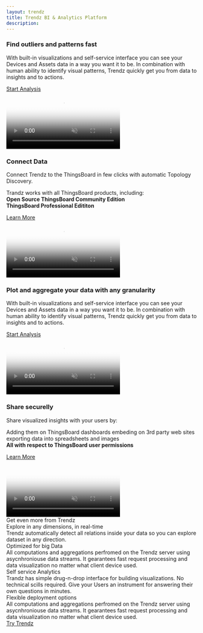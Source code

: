 ```yaml
---
layout: trendz
title: Trendz BI & Analytics Platform
description: 
---
```


<section class="pe-features trendz-features">
    <div class="main-bg">
        <main>
            <div class="content">
                <h3 class="header"><span class="cBlue" >Find outliers and patterns fast</span></h3>
                <p>With built-in visualizations and self-service interface you can see your Devices and Assets data in a way you want it to be. 
                        In combination with human ability to identify visual patterns, Trendz quickly get you from data to insights and to actions.</p>
                <a href="/pricing/?active=trendz" class="button cBlue try-button">Start Analysis</a>           
            </div>
            <div class="image-block">
                <div class="image-wrapper">
                    <video poster="/images/trendz/preview/heatmap-preview.png" autoplay="" loop="" preload="auto" muted="">
                        <source src="https://github.com/vparomskiy/publicData/blob/master/heatmap_v2.mp4?raw=true" type="video/mp4">                
                    </video>
                </div>
            </div>
        </main>
    </div>
    <div class="main-bg">
        <main>
            <div class="content">
                <h3 class="header"><span class="cBlue">Connect Data</span></h3>
                <p>Connect Trendz to the ThingsBoard in few clicks with automatic Topology Discovery.</p>
                <p>
                    Trandz works with all ThingsBoard products, including:<br>
                    <b>Open Source ThingsBoard Community Edition</b><br>
                    <b>ThingsBoard Professional Edititon</b>
                </p>
                <a href="/docs/trendz/" class="button cBlue try-button">Learn More</a>
            </div>
            <div class="image-block">
                <div class="image-wrapper">
                    <video poster="/images/trendz/preview/table-preview.png" autoplay="" loop="" preload="auto" muted="">
                        <source src="https://github.com/vparomskiy/publicData/blob/master/table_v2.mp4?raw=true" type="video/mp4">
                    </video>
                </div>
            </div>
        </main>
    </div>
    <div class="main-bg">
        <main>
            <div class="content">
                <h3 class="header"><span class="cBlue">Plot and aggregate your data with any granularity</span></h3>
                <p>
                    With built-in visualizations and self-service interface you can see your Devices and Assets data in
                    a way you want it to be. In combination with human ability to identify visual patterns, Trendz
                    quickly get you from data to insights and to actions.
                </p>
                <a href="/pricing/?active=trendz" class="button cBlue try-button">Start Analysis</a>
            </div>
            <div class="image-block">
                <div class="image-wrapper">
                    <video poster="/images/trendz/preview/corelation-preview.png" autoplay="" loop="" preload="auto" muted="">
                        <source src="https://github.com/vparomskiy/publicData/blob/master/corelation_v2.mp4?raw=true" type="video/mp4">
                    </video>
                </div>
            </div>
        </main>
    </div>
    <div class="main-bg">
        <main>
            <div class="content">
                <h3 class="header"><span class="cBlue">Share securelly</span></h3>
                <p>
                    Share visualized insights with your users by:
                </p>
                <p>
                    Adding them on ThingsBoard dashboards
                    embeding on 3rd party web sites
                    exporting data into spreadsheets and images
                    <br>
                    <b>All with respect to ThingsBoard user permissions</b>
                </p>
                <a href="http://0.0.0.0:4000/docs/trendz/" class="button cBlue try-button">Learn More</a>
            </div>
            <div class="image-block">
                <div class="image-wrapper">
                    <video poster="/images/trendz/preview/dashboard-preview.png" autoplay="" loop="" preload="auto" muted="">
                    </video>
                </div>
            </div>
        </main>
    </div>
</section>

<div id="deployment-options"></div>

<div class="more-features">
    <div class="more-features__head">
        Get even more from Trendz
    </div>
    <div class="elements">
        <div class="more-features__element js-bounceLeft">
            <div class="more-features-elements__icon real-time"></div>
            <div class="more-features__separation-block">
                <div class="more-features-element__head">
                    Explore in any dimensions, in real-time
                </div>
                <div class="more-features__text">
                    Trendz automatically detect all relations inside your data so you can explore dataset in any direction.
                </div>
            </div>
        </div>
        <div class="more-features__element js-bounceRight">
            <div class="more-features-elements__icon data"></div>
            <div class="more-features__separation-block">
                <div class="more-features-element__head">
                    Optimized for big Data
                </div>
                <div class="more-features__text">
                    All computations and aggregations perfromed on the Trendz server using asycnhroniouse data streams. It gearantees fast request processing and data visualization no matter what client device used.
                </div>
            </div>
        </div>
        <div class="more-features__element js-bounceLeft">
            <div class="more-features-elements__icon analytics"></div>
            <div class="more-features__separation-block">
                <div class="more-features-element__head">
                    Self service Analytics
                </div>
                <div class="more-features__text">
                    Trandz has simple drug-n-drop interface for building visualizations. No technical scills required. Give your Users an instrument for answering their own questions in minutes.
                </div>
            </div>
        </div>
        <div class="more-features__element js-bounceRight">
            <div class="more-features-elements__icon deployment"></div>
            <div class="more-features__separation-block">
                <div class="more-features-element__head">
                    Flexible deployment options
                </div>
                <div class="more-features__text">
                    All computations and aggregations perfromed on the Trendz server using asycnhroniouse data streams. It gearantees fast request processing and data visualization no matter what client device used.
                </div>
            </div>
        </div>
    </div>
</div>

<div class="try-button-block">
    <a href="/pricing/?active=trendz" class="button try-trendz">Try Trendz</a>
</div>

